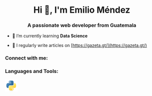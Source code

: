 <h1 align="center">Hi 👋, I'm Emilio Méndez</h1>
<h3 align="center">A passionate web developer from Guatemala</h3>

- 🌱 I’m currently learning **Data Science**

- 📝 I regularly write articles on [https://gazeta.gt/](https://gazeta.gt/)

<h3 align="left">Connect with me:</h3>
<p align="left">
</p>

<h3 align="left">Languages and Tools:</h3>
<p align="left"> <a href="https://www.python.org" target="_blank" rel="noreferrer"> <img src="https://raw.githubusercontent.com/devicons/devicon/master/icons/python/python-original.svg" alt="python" width="40" height="40"/> </a> </p>

